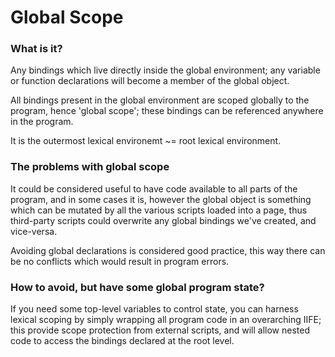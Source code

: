 # Global Scope

### What is it?
Any bindings which live directly inside the global environment; any variable or function declarations will become a member of the global object.


All bindings present in the global environment are scoped globally to the program, hence 'global scope'; these bindings can be referenced anywhere in the program.

It is the outermost lexical environemt ~= root lexical environment.


### The problems with global scope
It could be considered useful to have code available to all parts of the program, and in some cases it is, however the global object is something which can be mutated by all the various scripts loaded into a page, thus third-party scripts could overwrite any global bindings we've created, and vice-versa.

Avoiding global declarations is considered good practice, this way there can be no conflicts which would result in program errors.

### How to avoid, but have some global program state?
If you need some top-level variables to control state, you can harness lexical scoping by simply wrapping all program code in an overarching IIFE;
this provide scope protection from external scripts, and will allow nested code to access the bindings declared at the root level.

